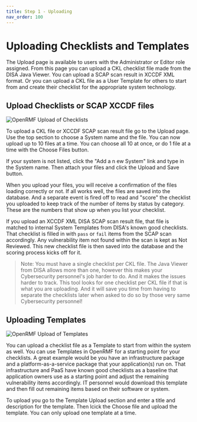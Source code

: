```yaml
---
title: Step 1 - Uploading
nav_order: 100
---
```


# Uploading Checklists and Templates

The Upload page is available to users with the Administrator or Editor role assigned. From this page you can upload a CKL checklist file made from the DISA Java Viewer. You can upload a SCAP scan result in XCCDF XML format. Or you can upload a CKL file as a User Template for others to start from and create their checklist for the appropriate system technology. 

## Upload Checklists or SCAP XCCDF files

![OpenRMF Upload of Checklists](/assets/upload-checklist-xccdf.png)

To upload a CKL file or XCCDF SCAP scan result file go to the Upload page. Use the top section to choose a System name and the file. You can now upload up to 10 files at a time. You can choose all 10 at once, or do 1 file at a time with the Choose Files button. 

If your system is not listed, click the "Add a n ew System" link and type in the System name. Then attach your files and click the Upload and Save button. 

When you upload your files, you will receive a confirmation of the files loading correctly or not. If all works well, the files are saved into the database. And a separate event is fired off to read and "score" the checklist you uploaded to keep track of the number of items by status by category. These are the numbers that show up when you list your checklist. 

If you upload an XCCDF XML DISA SCAP scan result file, that file is matched to internal System Templates from DISA's known good checklists. That checklist is filled in with `pass` or `fail` items from the SCAP scan accordingly. Any vulnerability item not found within the scan is kept as Not Reviewed. This new checklist file is then saved into the database and the scoring process kicks off for it. 

> Note: You must have a single checklist per CKL file. The Java Viewer from DISA allows more than one, however this makes your Cybersecurity personnel's job harder to do. And it makes the issues harder to track. This tool looks for one checklist per CKL file if that is what you are uploading. And it will save you time from having to separate the checklists later when asked to do so by those very same Cybersecurity personnel!

## Uploading Templates

![OpenRMF Upload of Templates](/assets/upload-template.png)

You can upload a checklist file as a Template to start from within the system as well. You can use Templates in OpenRMF for a starting point for your checklists. A great example would be you have an infrastructure package and a platform-as-a-service package that your application(s) run on. That infrastructure and PaaS have known good checklists as a baseline that application owners use as a starting point and adjust the remaining vulnerability items accordingly.  IT personnel would download this template and then fill out remaining items based on their software or system.

To upload you go to the Template Upload section and enter a title and description for the template. Then lcick the Choose file and upload the template. You can only upload one template at a time. 